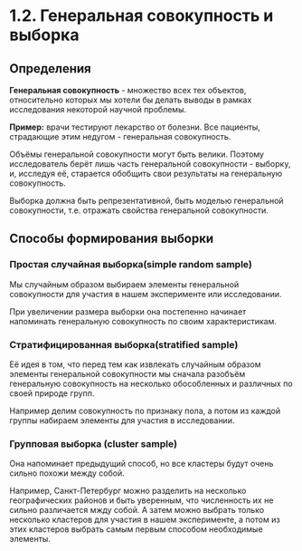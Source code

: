 # 1.2. Генеральная совокупность и выборка

## Определения

**Генеральная совокупность** - множество всех тех объектов, относительно которых мы хотели бы делать выводы в рамках исследования некоторой научной проблемы.

**Пример:** врачи тестируют лекарство от болезни. Все пациенты, страдающие этим недугом - генеральная совокупность.

Объёмы генеральной совокупности могут быть велики. Поэтому исследователь берёт лишь часть генеральной совокупности - выборку, и, исследуя её, старается обобщить свои результаты на генеральную совокупность.

Выборка должна быть репрезентативной, быть моделью генеральной совокупности, т.е. отражать свойства генеральной совокупности.

## Способы формирования выборки

### Простая случайная выборка(simple random sample)

Мы случайным образом выбираем элементы генеральной совокупности для участия в нашем эксперименте или исследовании.

При увеличении размера выборки она постепенно начинает напоминать генеральную совокупность по своим характеристикам.

### Стратифицированная выборка(stratified sample)

Её идея в том, что перед тем как извлекать случайным образом элементы генеральной совокупности мы сначала разобъём генеральную совокупность на несколько обособленных и различных по своей природе групп.

Например делим совокупность по признаку пола, а потом из каждой группы набираем элементы для участия в исследовании.

### Групповая выборка (cluster sample)

Она напоминает предыдущий способ, но все кластеры будут очень сильно похожи между собой.

Например, Санкт-Петербург можно разделить на несколько географических районов и быть уверенным, что численность их не сильно различается мжду собой. А затем можно выбрать только несколько кластеров для участия в нашем эксперименте, а потом из этих кластеров выбрать самым первым способом необходимые элементы.





